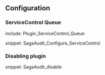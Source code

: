 ## Configuration


### ServiceControl Queue

include: Plugin_ServiceControl_Queue

snippet: SagaAudit_Configure_ServiceControl


### Disabling plugin

snippet: SagaAudit_disable
